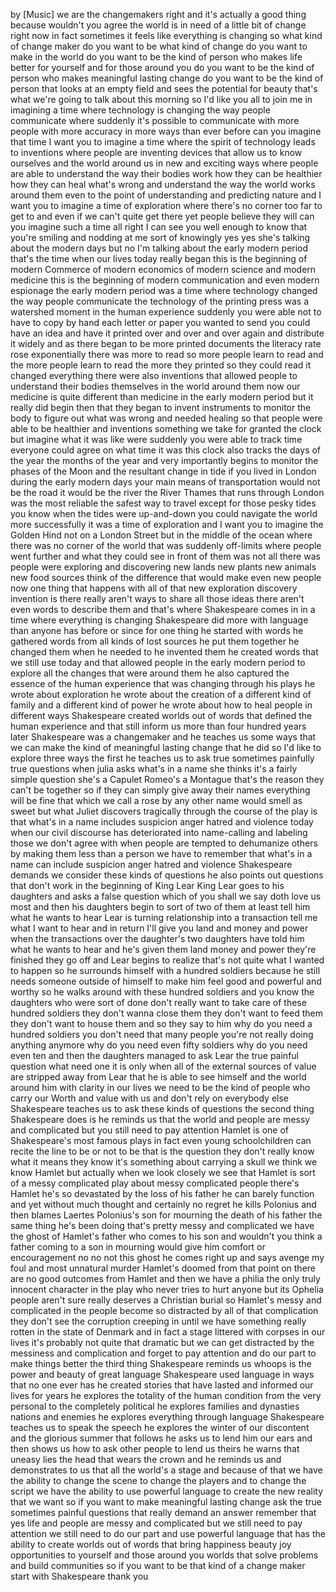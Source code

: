 
by
[Music]
we are the changemakers right and it&#39;s
actually a good thing because wouldn&#39;t
you agree the world is in need of a
little bit of change right now in fact
sometimes it feels like everything is
changing so what kind of change maker do
you want to be what kind of change do
you want to make in the world do you
want to be the kind of person who makes
life better for yourself and for those
around you do you want to be the kind of
person who makes meaningful lasting
change do you want to be the kind of
person that looks at an empty field and
sees the potential for beauty that&#39;s
what we&#39;re going to talk about this
morning so I&#39;d like you all to join me
in imagining a time where technology is
changing the way people communicate
where suddenly it&#39;s possible to
communicate with more people with more
accuracy in more ways than ever before
can you imagine that time I want you to
imagine a time where the spirit of
technology leads to inventions where
people are inventing devices that allow
us to know ourselves and the world
around us in new and exciting ways where
people are able to understand the way
their bodies work how they can be
healthier how they can heal what&#39;s wrong
and understand the way the world works
around them even to the point of
understanding and predicting nature and
I want you to imagine a time of
exploration where there&#39;s no corner too
far to get to
and even if we can&#39;t quite get there yet
people believe they will can you imagine
such a time all right I can see you well
enough to know that you&#39;re smiling and
nodding at me sort of knowingly yes yes
she&#39;s talking about the modern days but
no I&#39;m talking about the early modern
period that&#39;s the time when our lives
today really began this is the beginning
of modern Commerce of modern economics
of modern science and modern medicine
this is the beginning of modern
communication and even modern espionage
the early modern period was a time where
technology changed the way people
communicate the technology of the
printing press was a watershed moment in
the human experience suddenly you were
able not to have to copy by hand each
letter or paper you wanted to send you
could have an idea and have it printed
over and over and over again and
distribute it widely and as there began
to be more printed documents the
literacy rate rose exponentially there
was more to read so more people learn to
read and the more people learn to read
the more they printed so they could read
it changed everything
there were also inventions that allowed
people to understand their bodies
themselves in the world around them
now our medicine is quite different than
medicine in the early modern period but
it really did begin then that they began
to invent instruments to monitor the
body to figure out what was wrong and
needed healing so that people were able
to be healthier and inventions something
we take for granted the clock but
imagine what it was like were suddenly
you were able to track time everyone
could agree on what time it was
this clock also tracks the days of the
year the months of the year
and very importantly begins to monitor
the phases of the Moon and the resultant
change in tide if you lived in London
during the early modern days your main
means of transportation would not be the
road it would be the river the River
Thames that runs through London was the
most reliable the safest way to travel
except for those pesky tides you know
when the tides were up-and-down you
could navigate the world more
successfully it was a time of
exploration and I want you to imagine
the Golden Hind not on a London Street
but in the middle of the ocean where
there was no corner of the world that
was suddenly off-limits where people
went further and what they could see in
front of them was not all there was
people were exploring and discovering
new lands
new plants new animals new food sources
think of the difference that would make
even new people now one thing that
happens with all of that new exploration
discovery invention is there really
aren&#39;t ways to share all those ideas
there aren&#39;t even words to describe them
and that&#39;s where Shakespeare comes in in
a time where everything is changing
Shakespeare did more with language than
anyone has before or since for one thing
he started with words he gathered words
from all kinds of lost sources he put
them together he changed them when he
needed to he invented them he created
words that we still use today and that
allowed people in the early modern
period to explore all the changes that
were around them he also captured the
essence of the human experience that was
changing through his plays he wrote
about exploration he wrote about the
creation of a different kind of family
and a different kind of power he wrote
about how to heal people in different
ways Shakespeare created worlds out of
words that defined the human experience
and that still inform us more than four
hundred years later
Shakespeare was a changemaker and he
teaches us some ways that we can make
the kind of meaningful lasting change
that he did so I&#39;d like to explore three
ways the first he teaches us to ask true
sometimes painfully true questions when
julia asks what&#39;s in a name she thinks
it&#39;s a fairly simple question
she&#39;s a Capulet Romeo&#39;s a Montague
that&#39;s the reason they can&#39;t be together
so if they can simply give away their
names everything will be fine that which
we call a rose by any other name would
smell as sweet
but what Juliet discovers tragically
through the course of the play is that
what&#39;s in a name includes suspicion
anger hatred and violence today when our
civil discourse has deteriorated into
name-calling and labeling those we don&#39;t
agree with when people are tempted to
dehumanize others by making them less
than a person we have to remember that
what&#39;s in a name can include suspicion
anger hatred and violence
Shakespeare demands we consider these
kinds of questions he also points out
questions that don&#39;t work in the
beginning of King Lear King Lear goes to
his daughters and asks a false question
which of you shall we say doth love us
most and then his daughters begin to
sort of two of them at least tell him
what he wants to hear Lear is turning
relationship into a transaction tell me
what I want to hear and in return I&#39;ll
give you land and money and power when
the transactions over the daughter&#39;s two
daughters have told him what he wants to
hear and he&#39;s given them land money and
power they&#39;re finished they go off and
Lear begins to realize that&#39;s not quite
what I wanted to happen so he surrounds
himself with a hundred soldiers because
he still needs someone outside of
himself to make him feel good and
powerful and worthy so he walks around
with these hundred soldiers and you know
the daughters who were sort of done
don&#39;t really want to take care of these
hundred soldiers they don&#39;t wanna close
them they don&#39;t want to feed them they
don&#39;t want to house them and so they say
to him why do you need a hundred
soldiers you don&#39;t need that many people
you&#39;re not really doing anything anymore
why do you need even fifty soldiers why
do you need even ten and then the
daughters managed to ask Lear the true
painful question what need one it is
only when all of the external sources of
value are stripped away from Lear that
he is able to see himself and the world
around him with clarity in our lives we
need to be the kind of people who carry
our Worth and value with us and don&#39;t
rely on everybody else
Shakespeare teaches us to ask these
kinds of questions
the second thing Shakespeare does is he
reminds us that the world and people are
messy and complicated but you still need
to pay attention Hamlet is one of
Shakespeare&#39;s most famous plays in fact
even young schoolchildren can recite the
line to be or not to be that is the
question they don&#39;t really know what it
means they know it&#39;s something about
carrying a skull we think we know Hamlet
but actually when we look closely we see
that Hamlet is sort of a messy
complicated play about messy complicated
people there&#39;s Hamlet he&#39;s so devastated
by the loss of his father he can barely
function and yet without much thought
and certainly no regret he kills
Polonius and then blames Laertes
Polonius&#39;s son for mourning the death of
his father the same thing he&#39;s been
doing
that&#39;s pretty messy and complicated we
have the ghost of Hamlet&#39;s father who
comes to his son and wouldn&#39;t you think
a father coming to a son in mourning
would give him comfort or encouragement
no no not this ghost he comes right up
and says avenge my foul and most
unnatural murder
Hamlet&#39;s doomed from that point on there
are no good outcomes from Hamlet and
then we have a philia the only truly
innocent character in the play who never
tries to hurt anyone but its Ophelia
people aren&#39;t sure really deserves a
Christian burial
so Hamlet&#39;s messy and complicated in the
people become so distracted by all of
that complication they don&#39;t see the
corruption creeping in until we have
something really rotten in the state of
Denmark and in fact a stage littered
with corpses in our lives it&#39;s probably
not quite that dramatic but we can get
distracted by the messiness and
complication and forget to pay attention
and do our part to make things better
the third thing Shakespeare reminds us
whoops is the power and beauty of great
language Shakespeare used language in
ways that no one ever has he created
stories that have lasted and informed
our lives for years he explores the
totality of the human condition from the
very personal to the completely
political he explores families and
dynasties nations and enemies he
explores everything through language
Shakespeare teaches us to speak the
speech he explores the winter of our
discontent and the glorious summer that
follows he asks us to lend him our ears
and then shows us how to ask other
people to lend us theirs he warns that
uneasy lies the head that wears the
crown and he reminds us and demonstrates
to us that all the world&#39;s a stage and
because of that we have the ability to
change the scene to change the players
and to change the script we have the
ability to use powerful language to
create the new reality that we want so
if you want to make meaningful lasting
change
ask the true sometimes painful questions
that really demand an answer remember
that yes life and people are messy and
complicated but we still need to pay
attention we still need to do our part
and use powerful language that has the
ability to create worlds out of words
that bring happiness beauty joy
opportunities to yourself and those
around you worlds that solve problems
and build communities so if you want to
be that kind of a change maker start
with Shakespeare thank you
